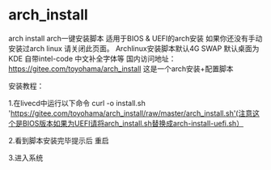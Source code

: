 # arch_install
arch install
arch一键安装脚本 适用于BIOS & UEFI的arch安装
如果你还没有手动安装过arch linux 请关闭此页面。
Archlinux安装脚本默认4G SWAP 默认桌面为KDE 自带intel-code 中文补全字体等
国内访问地址：https://gitee.com/toyohama/arch_install
这是一个arch安装+配置脚本 

安装教程：

1.在livecd中运行以下命令 curl -o install.sh 'https://gitee.com/toyohama/arch_install/raw/master/arch_install.sh'(注意这个是BIOS版本如果为UEFI请将arch_install.sh替换成arch-install-uefi.sh）

2.看到脚本安装完毕提示后 重启

3.进入系统
